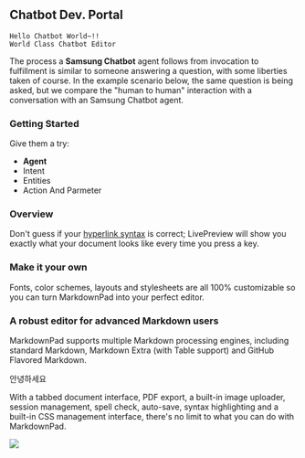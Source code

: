 
## Chatbot Dev. Portal ##
    Hello Chatbot World~!!
    World Class Chatbot Editor
The process a **Samsung Chatbot** agent follows from invocation to fulfillment is similar to someone answering a question, with some liberties taken of course. In the example scenario below, the same question is being asked, but we compare the "human to human" interaction with a conversation with an Samsung Chatbot agent.

### Getting Started ###

Give them a try:

- **Agent**
- Intent
- Entities
- Action And Parmeter


### Overview ###

Don't guess if your [hyperlink syntax](http://markdownpad.com) is correct; LivePreview will show you exactly what your document looks like every time you press a key.


### Make it your own ###

Fonts, color schemes, layouts and stylesheets are all 100% customizable so you can turn MarkdownPad into your perfect editor.

### A robust editor for advanced Markdown users ###

MarkdownPad supports multiple Markdown processing engines, including standard Markdown, Markdown Extra (with Table support) and GitHub Flavored Markdown.

안녕하세요

With a tabbed document interface, PDF export, a built-in image uploader, session management, spell check, auto-save, syntax highlighting and a built-in CSS management interface, there's no limit to what you can do with MarkdownPad.

![](http://www.wolyo.co.kr/news/photo/201511/35219_26332_153.jpg)
<!--stackedit_data:
eyJoaXN0b3J5IjpbLTU3NjM0MTk5N119
-->